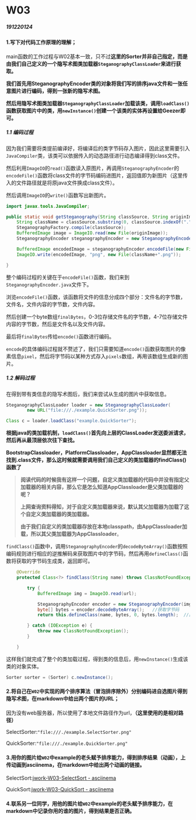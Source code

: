 # W03

##### 191220124

#### 1.写下对代码工作原理的理解；

main函数的工作过程与W02基本一致，只不过**这里的Sorter并非自己指定，而是由我们自己定义的一个隐写术图类加载器`SteganographyClassLoader`来进行获取。**

**我们首先用SteganographyEncoder类的对象将我们写的排序java文件和一张任意图片进行编码，得到一张新的隐写术图。**

**然后用隐写术图类加载器`SteganographyClassLoader`加载该类，调用`loadClass()`函数获取图片中的类，用`newInstance()`创建一个该类的实体再设置给Geezer即可。**

##### 1.1 编码过程

因为我们需要将类提前编译好，将编译后的类字节码存入图片，因此这里需要引入`JavaCompiler`类，该类可以依据传入的动态路径进行动态编译得到class文件。

然后利用`ImageIO`的`read()`函数读入原图片，再调用`SteganographyEncoder`的`encodeFile()`函数将class文件的字节码编码进图片，返回值即为新图片（这里传入的文件路径就是将原java文件换成class文件）。

然后调用`ImageIO`的`write()`函数写出新图片。

```java
import javax.tools.JavaCompiler;

public static void getSteganography(String classSource, String originImage) throws IOException {
    String className = classSource.substring(0, classSource.indexOf(".")).replace("/", ".");
    SteganographyFactory.compile(classSource);
    BufferedImage image = ImageIO.read(new File(originImage));
    SteganographyEncoder steganographyEncoder = new SteganographyEncoder(image);

    BufferedImage encodedImage = steganographyEncoder.encodeFile(new File(classSource.replace("java", "class")));
    ImageIO.write(encodedImage, "png", new File(className+".png"));

}
```

整个编码过程的关键在于`encodeFile()`函数，我们来到`SteganographyEncoder.java`文件下。

浏览`encodeFile()`函数，该函数将文件的信息分成四个部分：文件名的字节数，文件名，文件内容的字节数，文件内容。

然后创建一个byte数组`finalBytes`，0-3位存储文件名的字节数，4-7位存储文件内容的字节数，然后是文件名以及文件内容。

最后将`finalBytes`传给`encode()`函数进行编码。

`encode`的具体编码过程就不赘述了，我们只需要知道`encode()`函数获取图片的像素信息`pixel`，然后将字节码以某种方式存入`pixels`数组，再用该数组生成新的图片。

##### 1.2 解码过程

在得到带有类信息的隐写术图后，我们来尝试从生成的图片中获取信息。

```java
SteganographyClassLoader loader = new SteganographyClassLoader(
        new URL("file:///./example.QuickSorter.png"));

Class c = loader.loadClass("example.QuickSorter");
```

**根据java的类加载机制，`loadClass()`首先向上层的ClassLoader发送委派请求，然后再从最顶层依次往下查找。**

**BootstrapClassloader，PlatformClassloader，AppClassloader显然都无法找到.class文件，那么这时候就需要调用我们自己定义的类加载器的findClass()函数了**

> **阅读代码的时候我有这样一个问题，自定义类加载器的代码中并没有指定父加载器的相关内容，那么它是怎么知道AppClassloader是父类加载器的呢？**
>
> **上网查询资料得知，对于自定义类加载器来说，默认其父加载器为加载了这个自定义类加载器的类加载器。**
>
> **由于我们自定义的类加载器存放在本地classpath，由AppClassloader加载，所以其父类加载器为AppClassloader**。

`findClass()`函数中，调用`SteganographyEncoder`的`decodeByteArray()`函数按照编码规则进行相应的逆推解码来获取图片中的字节码，然后再用`defineClass()`函数将获取的字节码生成类，返回即可。

```java
    @Override
    protected Class<?> findClass(String name) throws ClassNotFoundException {

        try {
            BufferedImage img = ImageIO.read(url);

            SteganographyEncoder encoder = new SteganographyEncoder(img);
            byte[] bytes = encoder.decodeByteArray();   //获取字节码
            return this.defineClass(name, bytes, 0, bytes.length);  //由字节码生成类

        } catch (IOException e) {
            throw new ClassNotFoundException();
        }

    }
```

这样我们就完成了整个的类加载过程，得到类的信息后，用`newInstance()`生成该类的对象实体。

```java
Sorter sorter = (Sorter) c.newInstance();
```

#### 2.将自己在`W02`中实现的两个排序算法（冒泡排序除外）分别编码进自选图片得到隐写术图，在markdown中给出两个图片的URL；

因为没有web服务器，所以使用了本地文件路径作为url，**（这里使用的是相对路径）**

SelectSorter:`"file:///./example.SelectSorter.png"`

QuickSorter:`"file:///./example.QuickSorter.png"`

#### 3.用你的图片给`W02`中example的老头赋予排序能力，得到排序结果（动画），上传动画到asciinema，在markdown中给出两个动画的链接。

SelectSort:[jwork-W03-SelectSort - asciinema](https://asciinema.org/a/438553)

QuickSort:[jwork-W03-QuickSort - asciinema](https://asciinema.org/a/438554)

#### 4.联系另一位同学，用他的图片给`W02`中example的老头赋予排序能力，在markdown中记录你用的谁的图片，得到结果是否正确。